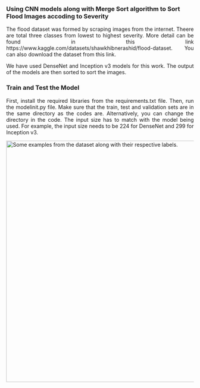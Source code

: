 <html>
<body>
  <h3>Using CNN models along with Merge Sort algorithm to Sort Flood Images accoding to Severity</h3>
<p align="justify"> The flood dataset was formed by scraping images from the internet. Theere are total three classes from lowest to highest severity. More detail can be found in this link https://www.kaggle.com/datasets/shawkhibnerashid/flood-dataset. You can also download the dataset from this link. </p>
<p align="justify"> We have used DenseNet and Inception v3 models for this work. The output of the models are then sorted to sort the images.
<h3>Train and Test the Model</h3>
  <p align="justify">
  First, install the required libraries from the requirements.txt file. Then, run the modelinit.py file. Make sure that the train, test and validation sets are in the same directory as the codes are. Alternatively, you can change the directory in the code. The input size has to match with the model being used. For example, the input size needs to be 224 for DenseNet and 299 for Inception v3.
  </p>
  <a href="https://drive.google.com/uc?export=view&id=1sVd6e9NmuCWBE9x7GqWKtp5ojVy55VtL"><img src="https://drive.google.com/uc?export=view&id=1sVd6e9NmuCWBE9x7GqWKtp5ojVy55VtL" style="width: 650px; max-width: 100%; height: auto" title="Some examples from the dataset along with their respective labels." />
  
</body>
</html>

